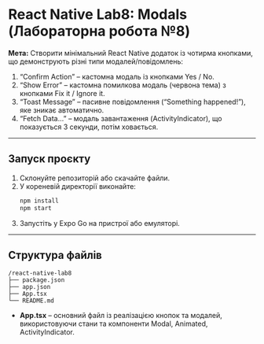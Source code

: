 # React Native Lab8: Modals (Лабораторна робота №8)

**Мета:**
Створити мінімальний React Native додаток із чотирма кнопками, що демонструють різні типи модалей/повідомлень:

1. “Confirm Action” – кастомна модаль із кнопками Yes / No.
2. “Show Error” – кастомна помилкова модаль (червона тема) з кнопками Fix it / Ignore it.
3. “Toast Message” – пасивне повідомлення (“Something happened!”), яке зникає автоматично.
4. “Fetch Data…” – модаль завантаження (ActivityIndicator), що показується 3 секунди, потім ховається.

---

## Запуск проєкту

1. Склонуйте репозиторій або скачайте файли.
2. У кореневій директорії виконайте:
   ```bash
   npm install
   npm start
   ```
3. Запустіть у Expo Go на пристрої або емуляторі.

---

## Структура файлів

```
/react-native-lab8
├── package.json
├── app.json
├── App.tsx
└── README.md
```

- **App.tsx** – основний файл із реалізацією кнопок та модалей, використовуючи стани та компоненти Modal, Animated, ActivityIndicator.

